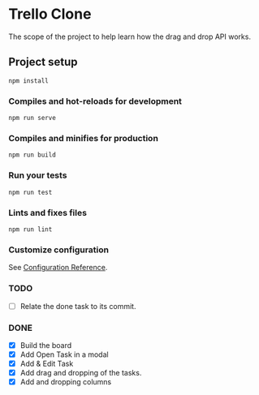 # Trello Clone
The scope of the project to help learn how the drag and drop API works.

## Project setup
```
npm install
```

### Compiles and hot-reloads for development
```
npm run serve
```

### Compiles and minifies for production
```
npm run build
```

### Run your tests
```
npm run test
```

### Lints and fixes files
```
npm run lint
```

### Customize configuration
See [Configuration Reference](https://cli.vuejs.org/config/).

### TODO
- [ ] Relate the done task to its commit.
### DONE
- [x] Build the board
- [x] Add Open Task in a modal
- [x] Add & Edit Task
- [x] Add drag and dropping of the tasks.
- [x] Add and dropping columns